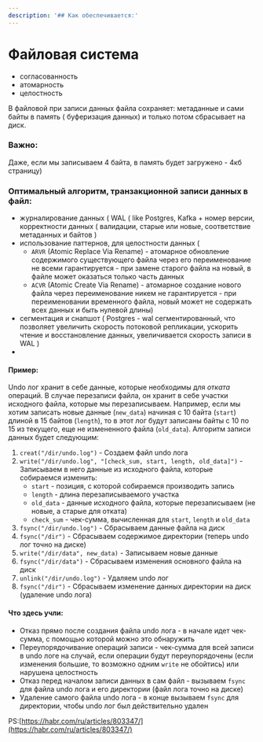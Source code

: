 ```yaml
---
description: '## Как обеспечивается:'
---
```


# Файловая система

* согласованность&#x20;
* атомарность
* целостность&#x20;

В файловой   при записи   данных файла  сохраняет:  метаданные и   сами байты  в память  ( буферизация данных) и только  потом  сбрасывает на диск.&#x20;

### Важно:&#x20;

Даже, если мы  записываем  4 байта, в память будет загружено  - 4кб  страницу)&#x20;

### Оптимальный   алгоритм,   транзакционной записи  данных в файл:

* журналирование данных  ( WAL    ( like Postgres, Kafka  +  номер   версии,  корректности   данных ( валидации,  старые или  новые,  соответствие метаданных и  байтов )  &#x20;
* использование   паттернов, для целостности данных   (&#x20;
  * `ARVR` (Atomic Replace Via Rename) - атомарное обновление содержимого существующего файла через его переименование не всеми гарантируется - при замене старого файла на новый, в файле может оказаться только часть данных
  * `ACVR` (Atomic Create Via Rename) - атомарное создание нового файла через переименование никем не гарантируется - при переименовании временного файла, новый может не содержать всех данных и быть нулевой длины) &#x20;
* сегментация и  снапшот ( Postgres   -  wal  сегментированный,  что  позволяет   увеличить скорость потоковой  репликации,  ускорить чтение  и восстановление  данных,   увеличивается скорость  записи  в WAL )&#x20;
*



#### Пример:&#x20;



Undo лог хранит в себе данные, которые необходимы для _отката_ операций. В случае перезаписи файла, он хранит в себе участки исходного файла, которые мы перезаписываем. Например, если мы хотим записать новые данные (`new_data`) начиная с 10 байта (`start`) длиной в 15 байтов (`length`), то в этот лог будут записаны байты с 10 по 15 из текущего, еще не измененного файла (`old_data`). Алгоритм записи данных будет следующим:

1. `creat("/dir/undo.log")` - Создаем файл undo лога
2. `write("/dir/undo.log", "[check_sum, start, length, old_data]")` - Записываем в него данные из исходного файла, которые собираемся изменить:
   * `start` - позиция, с которой собираемся производить запись
   * `length` - длина перезаписываемого участка
   * `old_data` - данные исходного файла, которые перезаписываем (не новые, а старые для отката)
   * `check_sum` - чек-сумма, вычисленная для `start`, `length` и `old_data`
3. `fsync("/dir/undo.log")` - Сбрасываем данные файла на диск
4. `fsync("/dir")` - Сбрасываем содержимое директории (теперь undo лог точно на диске)
5. `write("/dir/data", new_data)` - Записываем новые данные
6. `fsync("/dir/data")` - Сбрасываем изменения основного файла на диск
7. `unlink("/dir/undo.log")` - Удаляем undo лог
8. `fsync("/dir")` - Сбрасываем изменение данных директории на диск (удаление undo лога)

#### Что здесь учли:

* Отказ прямо после создания файла undo лога - в начале идет чек-сумма, с помощью которой можно это обнаружить
* Переупорядочивание операций записи - чек-сумма для всей записи в undo логе на случай, если операции будут переупорядочены (если изменения большие, то возможно одним `write` не обойтись) или нарушена целостность
* Отказ перед началом записи данных в сам файл - вызываем `fsync` для файла undo лога и его директории (файл лога точно на диске)
* Удаление самого файла undo лога - в конце вызываем `fsync` для директории, чтобы undo лог был действительно удален

PS:[https://habr.com/ru/articles/803347/](https://habr.com/ru/articles/803347/)

